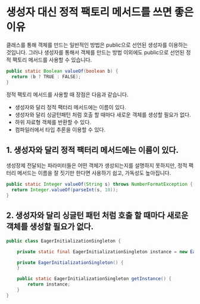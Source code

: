 # 생성자 대신 정적 팩토리 메서드를 쓰면 좋은 이유



클래스를 통해 객체를 만드는 일반적인 방법은 public으로 선언된 생성자를 이용하는 것입니다.  그러나 생성자를 통해서 객체를 만드는 방법 이외에도 public으로 선언된 정적 팩토리 메서드를 사용할 수 있습니다.

```java
public static Boolean valueOf(boolean b) {
  return (b ? TRUE : FALSE);
}
```

정적 팩토리 메서드를 사용할 때 장점은 다음과 같습니다.

- 생성자와 달리 정적 팩터리 메서드에는 이름이 있다.
- 생성자와 달리 싱글턴패턴 처럼 호출 할 때마다 새로운 객체를 생성할 필요가 없다.
- 하위 자료형 객체를 반환할 수 있다.
- 컴파일러에서 타입 추론을 이용할 수 있다.



## 1. 생성자와 달리 정적 팩터리 메서드에는 이름이 있다.

생성장제 전달되는 파라미터들은 어떤 객체가 생성되는지를 설명하지 못하지만, 정적 팩터리 메서드는 이름을 잘 짓기만 한다면 사용하기 쉽고, 가독성도 높아집니다.

```java
public static Integer valueOf(String s) throws NumberFormatException {
  return Integer.valueOf(parseInt(s, 10));
}
```





## 2. 생성자와 달리 싱글턴 패턴 처럼 호출 할 때마다 새로운 객체를 생성할 필요가 없다.

```java
public class EagerInitializationSingleton {

    private static final EagerInitializationSingleton instance = new EagerInitializationSingleton();

    private EagerInitializationSingleton() {
    }

    public static EagerInitializationSingleton getInstance() {
        return instance;
    }
}
```

